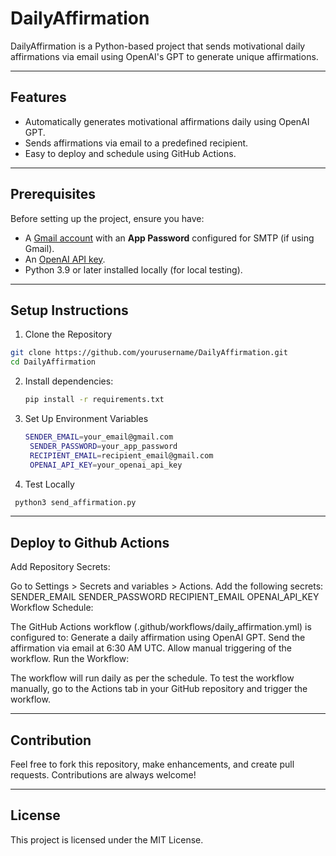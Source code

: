 # DailyAffirmation

DailyAffirmation is a Python-based project that sends motivational daily affirmations via email using OpenAI's GPT to generate unique affirmations.

---

## Features
- Automatically generates motivational affirmations daily using OpenAI GPT.
- Sends affirmations via email to a predefined recipient.
- Easy to deploy and schedule using GitHub Actions.

---

## Prerequisites
Before setting up the project, ensure you have:
- A [Gmail account](https://mail.google.com/) with an **App Password** configured for SMTP (if using Gmail).
- An [OpenAI API key](https://platform.openai.com/).
- Python 3.9 or later installed locally (for local testing).

---

## Setup Instructions

1. Clone the Repository
```bash
git clone https://github.com/yourusername/DailyAffirmation.git
cd DailyAffirmation
```
2. Install dependencies:
   ```bash
   pip install -r requirements.txt
   ```
3. Set Up Environment Variables
   ```bash
   SENDER_EMAIL=your_email@gmail.com
    SENDER_PASSWORD=your_app_password
    RECIPIENT_EMAIL=recipient_email@gmail.com
    OPENAI_API_KEY=your_openai_api_key
   ```
4. Test Locally
  ```bash
   python3 send_affirmation.py
   ```
---

## Deploy to Github Actions

Add Repository Secrets:

Go to Settings > Secrets and variables > Actions.
Add the following secrets:
SENDER_EMAIL
SENDER_PASSWORD
RECIPIENT_EMAIL
OPENAI_API_KEY
Workflow Schedule:

The GitHub Actions workflow (.github/workflows/daily_affirmation.yml) is configured to:
Generate a daily affirmation using OpenAI GPT.
Send the affirmation via email at 6:30 AM UTC.
Allow manual triggering of the workflow.
Run the Workflow:

The workflow will run daily as per the schedule.
To test the workflow manually, go to the Actions tab in your GitHub repository and trigger the workflow.

---

## Contribution
Feel free to fork this repository, make enhancements, and create pull requests. Contributions are always welcome!

---

## License
This project is licensed under the MIT License.




